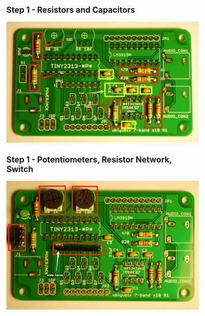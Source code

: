 
## Step 1 - Resistors and Capacitors

<p align="center">
  <img src="images/step1a.jpg" alt="step1a"/>
</p>


## Step 1 - Potentiometers, Resistor Network, Switch

<p align="center">
  <img src="images/step2a.jpg" alt="step1a"/>
</p>

